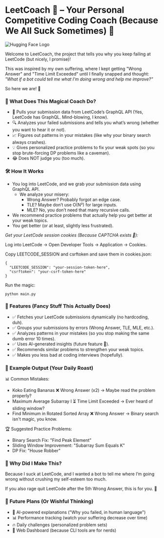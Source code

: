 # LeetCoach 🤖 – Your Personal Competitive Coding Coach (Because We All Suck Sometimes) 🎯

![Hugging Face Logo](https://huggingface.co/front/assets/huggingface_logo.svg)

Welcome to LeetCoach, the project that tells you why you keep failing at LeetCode (but nicely, I promise)!

This was inspired by my own suffering, where I kept getting "Wrong Answer" and "Time Limit Exceeded" until I finally snapped and thought:
_"What if a bot could tell me what I’m doing wrong and help me improve?"_

So here we are! 🎉

### 📌 What Does This Magical Coach Do?

* 🚀 Pulls your submission data from LeetCode’s GraphQL API (Yes, LeetCode has GraphQL. Mind-blowing, I know).
* 🔍 Analyzes your failed submissions and tells you what’s wrong (whether you want to hear it or not).
* 📈 Figures out patterns in your mistakes (like why your binary search always crashes).
* 💡 Gives personalized practice problems to fix your weak spots (so you stop brute-forcing DP problems like a caveman).
* 😂 Does NOT judge you (too much).


### 🛠️ How It Works

* You log into LeetCode, and we grab your submission data using GraphQL API.
  * We analyze your misery:
      * Wrong Answer? Probably forgot an edge case.
      * TLE? Maybe don’t use O(N²) for large inputs.
      * MLE? No, you don’t need that many recursive calls.
* We recommend practice problems that actually help you get better at your weak topics.
* You get better (or at least, slightly less frustrated).

*Get your LeetCode session cookies (Because CAPTCHA exists 🤡):*

Log into LeetCode -> Open Developer Tools -> Application -> Cookies.

Copy LEETCODE_SESSION and csrftoken and save them in cookies.json:

    {
      "LEETCODE_SESSION": "your-session-token-here",
      "csrftoken": "your-csrf-token-here"
    }

Run the magic:

    python main.py

### 📌 Features (Fancy Stuff This Actually Does)

* ✅ Fetches your LeetCode submissions dynamically (no hardcoding, duh).
* ✅ Groups your submissions by errors (Wrong Answer, TLE, MLE, etc.).
* ✅ Analyzes patterns in your mistakes (so you stop making the same dumb error 10 times).
* ✅ Uses AI-generated insights (future feature 🤖).
* ✅ Recommends similar problems to strengthen your weak topics.
* ✅ Makes you less bad at coding interviews (hopefully).

### 📌 Example Output (Your Daily Roast)

📊 Common Mistakes:
- Koko Eating Bananas ❌ Wrong Answer (x2) → Maybe read the problem properly?
- Maximum Average Subarray I ⏳ Time Limit Exceeded → Ever heard of sliding window?
- Find Minimum in Rotated Sorted Array ❌ Wrong Answer → Binary search isn't magic, you know.

🏆 Suggested Practice Problems:
- Binary Search Fix: "Find Peak Element"
- Sliding Window Improvement: "Subarray Sum Equals K"
- DP Fix: "House Robber"

### 📌 Why Did I Make This?

Because I suck at LeetCode, and I wanted a bot to tell me where I’m going wrong without crushing my self-esteem too much.

If you also rage quit LeetCode after the 5th Wrong Answer, this is for you. 🚀

### 📌 Future Plans (Or Wishful Thinking)

* 🧠 AI-powered explanations ("Why you failed, in human language")
* 📊 Performance tracking (watch your suffering decrease over time)
* 🔥 Daily challenges (personalized problem sets)
* 📡 Web Dashboard (because CLI tools are for nerds)
